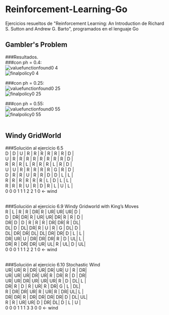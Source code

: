 # Reinforcement-Learning-Go
Ejercicios resueltos de "Reinforcement Learning: An Introduction de Richard S. Sutton and Andrew G. Barto", programados en el lenguaje Go

## Gambler's Problem
###Resultados.<br />
###con ph = 0.4:<br /> 
![valuefunctionfound0 4](https://user-images.githubusercontent.com/6053293/38634397-3ada7b44-3d77-11e8-91a0-0b4412a396b3.png)<br />
![finalpolicy0 4](https://user-images.githubusercontent.com/6053293/38634432-534fde9e-3d77-11e8-9bda-455114862e25.png)<br />

###con ph = 0.25:<br />
![valuefunctionfound0 25](https://user-images.githubusercontent.com/6053293/38634474-6e839778-3d77-11e8-9f71-a33ee0a080c7.png)<br />
![finalpolicy0 25](https://user-images.githubusercontent.com/6053293/38634472-6dc8f878-3d77-11e8-9522-cb7073d610a6.png)<br />

###con ph = 0.55:<br />
![valuefunctionfound0 55](https://user-images.githubusercontent.com/6053293/38634536-9b75ed9e-3d77-11e8-9d34-184242c87dcd.png)<br />
![finalpolicy0 55](https://user-images.githubusercontent.com/6053293/38634535-9b5a82c0-3d77-11e8-9fe2-5f096ab16e3d.png)<br /><br />

## Windy GridWorld
###Solución al ejercicio 6.5 <br />
D | D | U | R | R | R | R | R | R | D | <br />
U | R | R | R | R | R | R | R | R | D |<br />
R | R | R | L | R | R | R | L | R | D |<br />
U | U | R | R | R | R | R | G | R | D |<br />
D | R | R | U | R | R | D | D | L | L |<br />
R | R | R | R | R | R | L | D | L | L |<br />
R | R | R | U | R | D | R | L | U | L |<br />
0   0   0   1   1   1   2   2   1   0   <- wind <br /><br />

###Solución al ejercicio 6.9 Windy Gridworld with King’s Moves <br />
R | L | R | R | DR| R | UR| UR| UR| D |<br />
D | DR| DR| R | UR| UR| DR| R | R | D |<br />
DR| D | D | R | R | R | DR| DR| R | DL|<br />
DL| D | DL| DR| R | U | R | G | DL| D |<br />
DL| DR| DR| DL| DL| DR| DR| D | L | L |<br />
DR| UR| U | DR| DR| DR| R | D | UL| L |<br />
DR| R | DR| DR| UR| UL| R | UL| D | UL|<br />
0   0   0   1   1   1   2   2   1   0   <- wind <br /><br />

###Solución al ejercicio 6.10 Stochastic Wind <br />
UR| UR| R | DR| UR| DR| UR| U | R | DR|<br />
UR| UR| UR| DR| UR| R | DR| R | D | DR|<br />
UR| UR| DR| UR| UR| UR| R | D | DL| L |<br />
DR| R | D | R | UR| R | DR| G | L | DL|<br />
R | DR| DR| UR| R | UR| R | DR| UL| L |<br />
DR| DR| R | DR| DR| DR| DR| D | DL| UL|<br />
R | R | UR| UR| D | DR| DL| D | L | U |<br />
0   0   0   1   1   1   3   3   0   0   <- wind <br /><br />


